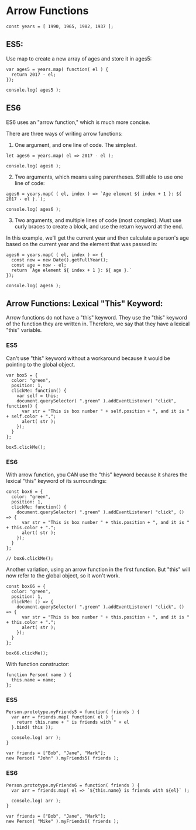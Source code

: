 # Arrow Functions

```
const years = [ 1990, 1965, 1982, 1937 ];
```

## ES5:

Use map to create a new array of ages and store it in ages5:

```
var ages5 = years.map( function( el ) {
  return 2017 - el;
});

console.log( ages5 );
```


## ES6

ES6 uses an "arrow function," which is much more concise.

There are three ways of writing arrow functions:

1. One argument, and one line of code. The simplest.

```
let ages6 = years.map( el => 2017 - el );

console.log( ages6 );
```

2. Two arguments, which means using parentheses. Still able to use one line of code:

```
ages6 = years.map( ( el, index ) => `Age element ${ index + 1 }: ${ 2017 - el }.`);

console.log( ages6 );
```

3. Two arguments, and multiple lines of code (most complex). Must use curly braces to create a block, and use the return keyword at the end.

In this example, we'll get the current year and then calculate a person's age based on the current year and the element that was passed in:

```
ages6 = years.map( ( el, index ) => {
  const now = new Date().getFullYear();
  const age = now - el;
  return `Age element ${ index + 1 }: ${ age }.`
});

console.log( ages6 );
```

## Arrow Functions: Lexical "This" Keyword:

Arrow functions do not have a "this" keyword. They use the "this" keyword of the function they are written in. Therefore, we say that they have a lexical "this" variable.

### ES5

Can't use "this" keyword without a workaround because it would be pointing to the global object.

```
var box5 = {
  color: "green",
  position: 1,
  clickMe: function() {
    var self = this;
    document.querySelector( ".green" ).addEventListener( "click", function() {
      var str = "This is box number " + self.position + ", and it is " + self.color + ".";
      alert( str );
    });
  }
};

box5.clickMe();
```

### ES6

With arrow function, you CAN use the "this" keyword because it shares the lexical "this" keyword of its surroundings:

```
const box6 = {
  color: "green",
  position: 1,
  clickMe: function() {
    document.querySelector( ".green" ).addEventListener( "click", () => {
      var str = "This is box number " + this.position + ", and it is " + this.color + ".";
      alert( str );
    });
  }
};

// box6.clickMe();
```

Another variation, using an arrow function in the first function. But "this" will now refer to the global object, so it won't work.

```
const box66 = {
  color: "green",
  position: 1,
  clickMe: () => {
    document.querySelector( ".green" ).addEventListener( "click", () => {
      var str = "This is box number " + this.position + ", and it is " + this.color + ".";
      alert( str );
    });
  }
};

box66.clickMe();
```

With function constructor:

```
function Person( name ) {
  this.name = name;
};
```

### ES5

```
Person.prototype.myFriends5 = function( friends ) {
  var arr = friends.map( function( el ) {
    return this.name + " is friends with " + el
  }.bind( this ));

  console.log( arr );
}

var friends = ["Bob", "Jane", "Mark"];
new Person( "John" ).myFriends5( friends );
```

### ES6

```
Person.prototype.myFriends6 = function( friends ) {
  var arr = friends.map( el => `${this.name} is friends with ${el}` );

  console.log( arr );
}

var friends = ["Bob", "Jane", "Mark"];
new Person( "Mike" ).myFriends6( friends );
```